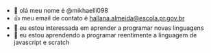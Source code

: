 - 👋 olá meu nome é @mikhaelli098
- 👍 meu email de contato é hallana.almeida@escola.pr.gov.br
- 👀 eu estou interessada em aprender a programar novas linguagens
- 🌱 eu estou aprendendo a programar reentimente a linguagem de javascript e scratch
